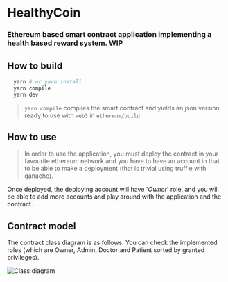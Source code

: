 HealthyCoin
=======

### **Ethereum** based smart contract application implementing a health based reward system. **WIP**


## How to build
```sh
  yarn # or yarn install
  yarn compile
  yarn dev
```

> `yarn compile` compiles the smart contract and yields an json version ready to use with `web3` in `ethereum/build`

## How to use

>In order to use the application, you must deploy the contract in your favourite ethereum network and you have to have an account in that to be able to make a deployment (that is trivial using truffle with ganache). 

Once deployed, the deploying account will have '_Owner_' role, and you will be able to add more accounts and play around with the application and the contract.

## Contract model

The contract class diagram is as follows. You can check the implemented roles (which are Owner, Admin, Doctor and Patient sorted by granted privileges).

![Class diagram](https://i.imgur.com/vcjfmM8.png)
